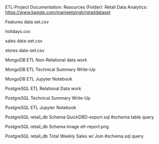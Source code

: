 ETL-Project Documentation:
Resources (Folder):
Retail Data Analytics: https://www.kaggle.com/manjeetsingh/retaildataset

Features data set.csv

holidays.csv

sales data-set.csv

stores data-set.csv

MongoDB ETL Non-Relational data work

MongoDB ETL Technical Summary Write-Up

MongoDB ETL Jupyter Notebook 

PostgreSQL ETL Relational Data work 

PostgreSQL Technical Summary Write-Up

PostgreSQL ETL Jupyter Notebook 

PostgreSQL retail_db Schema QuickDBD-export.sql #schema table query

PostgreSQL retail_db Schema Image etl-report.png

PostgreSQL retail_db Total Weekly Sales w/ Join  #schema.sql query
